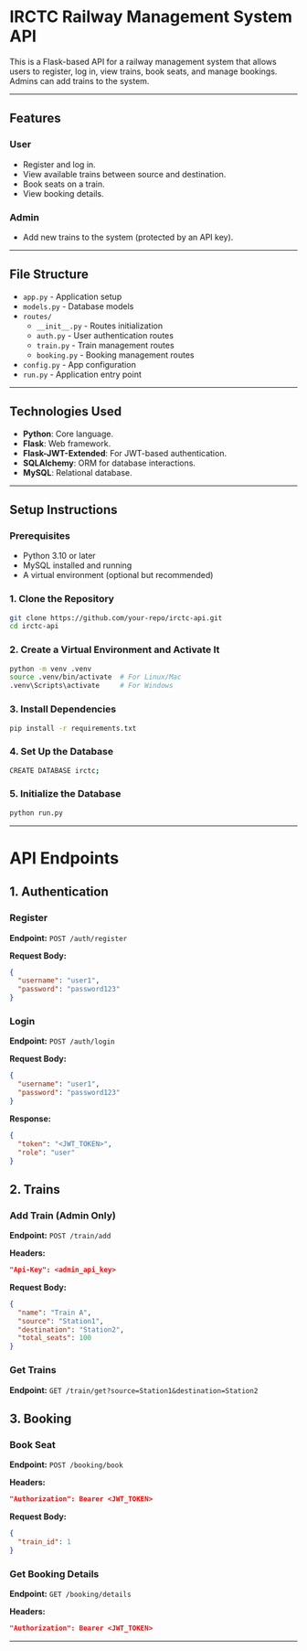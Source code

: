 # IRCTC Railway Management System API

This is a Flask-based API for a railway management system that allows users to register, log in, view trains, book seats, and manage bookings. Admins can add trains to the system.

---

## Features

### User
- Register and log in.
- View available trains between source and destination.
- Book seats on a train.
- View booking details.

### Admin
- Add new trains to the system (protected by an API key).

---

## File Structure

- `app.py` - Application setup
- `models.py` - Database models
- `routes/`
  - `__init__.py` - Routes initialization
  - `auth.py` - User authentication routes
  - `train.py` - Train management routes
  - `booking.py` - Booking management routes
- `config.py` - App configuration
- `run.py` - Application entry point




---

## Technologies Used
- **Python**: Core language.
- **Flask**: Web framework.
- **Flask-JWT-Extended**: For JWT-based authentication.
- **SQLAlchemy**: ORM for database interactions.
- **MySQL**: Relational database.

---

## Setup Instructions

### Prerequisites
- Python 3.10 or later
- MySQL installed and running
- A virtual environment (optional but recommended)

### 1. Clone the Repository
```bash
git clone https://github.com/your-repo/irctc-api.git
cd irctc-api
```

### 2. Create a Virtual Environment and Activate It
```bash
python -m venv .venv
source .venv/bin/activate  # For Linux/Mac
.venv\Scripts\activate     # For Windows
```

### 3. Install Dependencies
```bash
pip install -r requirements.txt
```

### 4. Set Up the Database
```bash
CREATE DATABASE irctc;
```

### 5. Initialize the Database
```bash
python run.py
```

---

# API Endpoints

## 1. Authentication

### Register
**Endpoint:** `POST /auth/register`

**Request Body:**
```json
{
  "username": "user1",
  "password": "password123"
}
```

### Login
**Endpoint:** `POST /auth/login`

**Request Body:**
```json
{
  "username": "user1",
  "password": "password123"
}
```

**Response:**
```json
{
  "token": "<JWT_TOKEN>",
  "role": "user"
}
```

## 2. Trains

### Add Train (Admin Only)

**Endpoint:** `POST /train/add`

**Headers:**
```json
"Api-Key": <admin_api_key>
```

**Request Body:**
```json
{
  "name": "Train A",
  "source": "Station1",
  "destination": "Station2",
  "total_seats": 100
}
```

### Get Trains
**Endpoint:** `GET /train/get?source=Station1&destination=Station2`


## 3. Booking

### Book Seat

**Endpoint:** `POST /booking/book`

**Headers:**
```json
"Authorization": Bearer <JWT_TOKEN>
```

**Request Body:**
```json
{
  "train_id": 1
}
```

### Get Booking Details

**Endpoint:** `GET /booking/details`

**Headers:**
```json
"Authorization": Bearer <JWT_TOKEN>
```

---